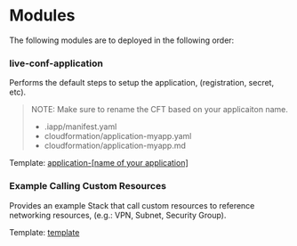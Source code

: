 # Modules

The following modules are to deployed in the following order:

### live-conf-application
Performs the default steps to setup the application, (registration, secret, etc).
> NOTE: Make sure to rename the CFT based on your applicaiton name.
> + .iapp/manifest.yaml
> + cloudformation/application-myapp.yaml
> + cloudformation/application-myapp.md

Template: [application-[name of your application]](./application-myapp.md)

### Example Calling Custom Resources
Provides an example Stack that call custom resources to reference networking resources, (e.g.: VPN, Subnet, Security Group).

Template: [template](./template.md)